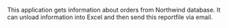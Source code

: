 This application gets information about orders from Northwind database. It can unload information into Excel and then send this reportfile via email.
